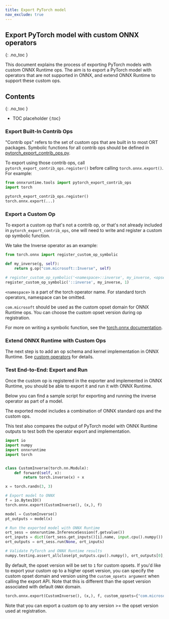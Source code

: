 ```yaml
---
title: Export PyTorch model
nav_exclude: true
---
```


## Export PyTorch model with custom ONNX operators
{: .no_toc }

This document explains the process of exporting PyTorch models with custom ONNX Runtime ops. The aim is to export a PyTorch model with operators that are not supported in ONNX, and extend ONNX Runtime to support these custom ops.

## Contents
{: .no_toc }

* TOC placeholder
{:toc}

### Export Built-In Contrib Ops

"Contrib ops" refers to the set of custom ops that are built in to most ORT packages.
Symbolic functions for all contrib ops should be defined in [pytorch_export_contrib_ops.py](https://github.com/microsoft/onnxruntime/blob/master/onnxruntime/python/tools/pytorch_export_contrib_ops.py).

To export using those contrib ops, call `pytorch_export_contrib_ops.register()` before calling `torch.onnx.export()`. For example:

```python
from onnxruntime.tools import pytorch_export_contrib_ops
import torch

pytorch_export_contrib_ops.register()
torch.onnx.export(...)
```

### Export a Custom Op

To export a custom op that's not a contrib op, or that's not already included in `pytorch_export_contrib_ops`, one will need to
write and register a custom op symbolic function.

We take the Inverse operator as an example:

```python
from torch.onnx import register_custom_op_symbolic

def my_inverse(g, self):
    return g.op("com.microsoft::Inverse", self)

# register_custom_op_symbolic('<namespace>::inverse', my_inverse, <opset_version>)
register_custom_op_symbolic('::inverse', my_inverse, 1)
```

`<namespace>` is a part of the torch operator name. For standard torch operators, namespace can be omitted.

`com.microsoft` should be used as the custom opset domain for ONNX Runtime ops. You can choose the custom opset version during op registration.

For more on writing a symbolic function, see the [torch.onnx documentation](https://pytorch.org/docs/master/onnx.html#adding-support-for-operators).

### Extend ONNX Runtime with Custom Ops

The next step is to add an op schema and kernel implementation in ONNX Runtime.
See [custom operators](../reference/operators/add-custom-op.md) for details.

### Test End-to-End: Export and Run

Once the custom op is registered in the exporter and implemented in ONNX Runtime, you should be able to export it and run it with ONNX Runtime.

Below you can find a sample script for exporting and running the inverse operator as part of a model.

The exported model includes a combination of ONNX standard ops and the custom ops.

This test also compares the output of PyTorch model with ONNX Runtime outputs to test both the operator export and implementation.

```python
import io
import numpy
import onnxruntime
import torch


class CustomInverse(torch.nn.Module):
    def forward(self, x):
        return torch.inverse(x) + x

x = torch.randn(3, 3)

# Export model to ONNX
f = io.BytesIO()
torch.onnx.export(CustomInverse(), (x,), f)

model = CustomInverse()
pt_outputs = model(x)

# Run the exported model with ONNX Runtime
ort_sess = onnxruntime.InferenceSession(f.getvalue())
ort_inputs = dict((ort_sess.get_inputs()[i].name, input.cpu().numpy()) for i, input in enumerate((x,)))
ort_outputs = ort_sess.run(None, ort_inputs)

# Validate PyTorch and ONNX Runtime results
numpy.testing.assert_allclose(pt_outputs.cpu().numpy(), ort_outputs[0], rtol=1e-03, atol=1e-05)
```

By default, the opset version will be set to `1` for custom opsets. If you'd like to export your
custom op to a higher opset version, you can specify the custom opset domain and version using
the `custom_opsets argument` when calling the export API. Note that this is different than the opset
version associated with default `ONNX` domain.

```python
torch.onnx.export(CustomInverse(), (x,), f, custom_opsets={"com.microsoft": 5})
```

Note that you can export a custom op to any version >= the opset version used at registration.

